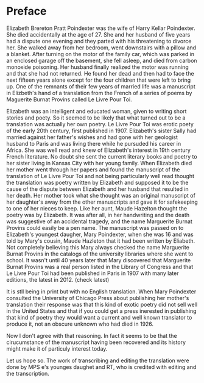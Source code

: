 # Preface

Elizabeth Brereton Pratt Poindexter was the wife of Harry Kellar
Poindexter. She died accidentally at the age of 27. She and her husband of
five years had a dispute one evening and they parted with his threatening
to divorce her. She walked away from her bedroom, went downstairs with
a pillow and a blanket. After turning on the motor of the family car,
which was parked in an enclosed garage off the basement, she fell asleep,
and died from carbon monoxide poisoning.  Her husband finally realized
the motor was running and that she had not returned. He found her dead
and then had to face the next fifteen years alone except for the four
children that were left to bring up. One of the remnants of their few
years of married life was a manuscript in Elizbeth's hand of a translation
from the French of a series of poems by Maguerite Burnat Provins called
Le Livre Pour Toi.

Elizabeth was an intelligent and educated woman, given to writing
short stories and poety. So it seemed to be likely that what turned
out to be a translation was actually her own poetry. Le Livre Pour
Toi  was erotic poety of the early 20th century, first published in
1907. Elizabeth's sister Sally had married against her father's wishes
and had gone with her geologist husband to Paris and was living there
while he pursuded his career in Africa.  She was well read and knew
of Elizabeth's interest in 19th century French literature. No doubt
she sent the current literary books and poetry to her sister living
in Kansas City with her young family. When Elizabeth died her mother
went through her papers and found the manuscript of the translation
of Le Livre Pour Toi  and not being particularly well read thought the
translation was poetry written by Elizabeth and supposed it to be the
cause of the dispute between Elizabeth and her husband that resulted in
her death. Her mother took what she thought was an original manuscript of
her daughter's away from the other manuscripts and gave it for safekeeping
to one of her nieces to keep. Like her aunt, Maude Hazelton thought the
poetry was by Elizabeth. It was after all, in her handwriting and the
death was suggestive of an accidental tragedy, and the name Marguerite
Burnat Provins could easily be a pen name. The manuscript was passed on
to Elizabeth's youngest daugher, Mary Poindexter, when she was 16 and
was told by Mary's cousin, Maude Hazleton that it had been written by
Eliabeth. Not completely believing this Mary always checked the name
Marguerite Burnat Provins in the catalogs of the university libraries
where she went to school. It wasn't until 40 years later that Mary
discovered that Marguerite Burnat Provins was a real person listed in
the Library of Congress and that Le Livre Pour Toi had been published in
Paris in 1907 with many later editions, the latest in 2012. (check latest)

It is stll being in print but with no English translation. When Mary
Poindexter consulted the University of Chicago Press about publishing
her mother's translation their response was that this kind of exotic
poetry did not sell well in the United States and that if you could get
a press inerested in publishing that kind of poetry they would want a
current and well known translator to produce it, not an obscure unknown
who had died in 1926.

Now I don't agree with that reasoning. In fact it seems to be that the
cirucumstance of the manuscript having been recovered and its history
might make it of particuly interest today.

Let us hope so. The work of transcribing and editing the translation
were done by MPS e's younges daughet and RT, who is credited with editing
and the transcription.



